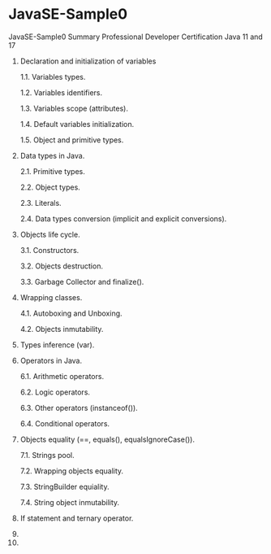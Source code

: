# JavaSE-Sample0
JavaSE-Sample0 Summary Professional Developer Certification Java 11 and 17

1. Declaration and initialization of variables
   
   1.1. Variables types.
   
   1.2. Variables identifiers.
   
   1.3. Variables scope (attributes).
   
   1.4. Default variables initialization.
   
   1.5. Object and primitive types.
   
2. Data types in Java.
   
   2.1. Primitive types.
   
   2.2. Object types.
   
   2.3. Literals.
   
   2.4. Data types conversion (implicit and explicit conversions).
   
3. Objects life cycle.
   
   3.1. Constructors.
   
   3.2. Objects destruction.
   
   3.3. Garbage Collector and finalize().

4. Wrapping classes.

   4.1. Autoboxing and Unboxing.

   4.2. Objects inmutability.

5. Types inference (var).

6. Operators in Java.

   6.1. Arithmetic operators. 

   6.2. Logic operators.

   6.3. Other operators (instanceof()).

   6.4. Conditional operators.

7. Objects equality (==, equals(), equalsIgnoreCase()).

   7.1. Strings pool.

   7.2. Wrapping objects equality.

   7.3. StringBuilder equiality.

   7.4. String object inmutability.

8. If statement and ternary operator.

   
10. 
11. 
